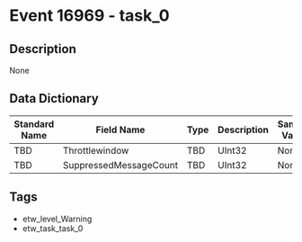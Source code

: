 # Event 16969 - task_0

## Description
None

## Data Dictionary
|Standard Name|Field Name|Type|Description|Sample Value|
|---|---|---|---|---|
|TBD|Throttlewindow|TBD|UInt32|None|None|
|TBD|SuppressedMessageCount|TBD|UInt32|None|None|

## Tags
* etw_level_Warning
* etw_task_task_0